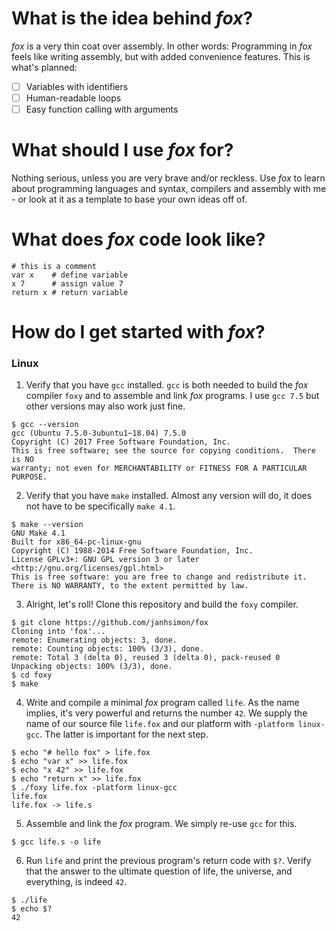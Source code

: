 # What is the idea behind *fox*?

*fox* is a very thin coat over assembly. In other words: Programming in *fox* feels like writing assembly, but with added convenience features. This is what's planned:

* [ ] Variables with identifiers
* [ ] Human-readable loops
* [ ] Easy function calling with arguments

# What should I use *fox* for?

Nothing serious, unless you are very brave and/or reckless. Use *fox* to learn about programming languages and syntax, compilers and assembly with me - or look at it as a template to base your own ideas off of.


# What does *fox* code look like?

```
# this is a comment
var x    # define variable
x 7      # assign value 7
return x # return variable
```


# How do I get started with *fox*?

### Linux

1. Verify that you have `gcc` installed. `gcc` is both needed to build the *fox* compiler `foxy` and to assemble and link *fox* programs. I use `gcc 7.5` but other versions may also work just fine.
```
$ gcc --version
gcc (Ubuntu 7.5.0-3ubuntu1~18.04) 7.5.0
Copyright (C) 2017 Free Software Foundation, Inc.
This is free software; see the source for copying conditions.  There is NO
warranty; not even for MERCHANTABILITY or FITNESS FOR A PARTICULAR PURPOSE.
```

2. Verify that you have `make` installed. Almost any version will do, it does not have to be specifically `make 4.1`.
```
$ make --version
GNU Make 4.1
Built for x86_64-pc-linux-gnu
Copyright (C) 1988-2014 Free Software Foundation, Inc.
License GPLv3+: GNU GPL version 3 or later <http://gnu.org/licenses/gpl.html>
This is free software: you are free to change and redistribute it.
There is NO WARRANTY, to the extent permitted by law.
```

3. Alright, let's roll! Clone this repository and build the `foxy` compiler.
```
$ git clone https://github.com/janhsimon/fox
Cloning into 'fox'...
remote: Enumerating objects: 3, done.
remote: Counting objects: 100% (3/3), done.
remote: Total 3 (delta 0), reused 3 (delta 0), pack-reused 0
Unpacking objects: 100% (3/3), done.
$ cd foxy
$ make
```

4. Write and compile a minimal *fox* program called `life`. As the name implies, it's very powerful and returns the number `42`. We supply the name of our source file `life.fox` and our platform with `-platform linux-gcc`. The latter is important for the next step.
```
$ echo "# hello fox" > life.fox
$ echo "var x" >> life.fox
$ echo "x 42" >> life.fox
$ echo "return x" >> life.fox
$ ./foxy life.fox -platform linux-gcc
life.fox
life.fox -> life.s
```

5. Assemble and link the *fox* program. We simply re-use `gcc` for this.
```
$ gcc life.s -o life
```

6. Run `life` and print the previous program's return code with `$?`. Verify that the answer to the ultimate question of life, the universe, and everything, is indeed `42`.
```
$ ./life
$ echo $?
42
```
